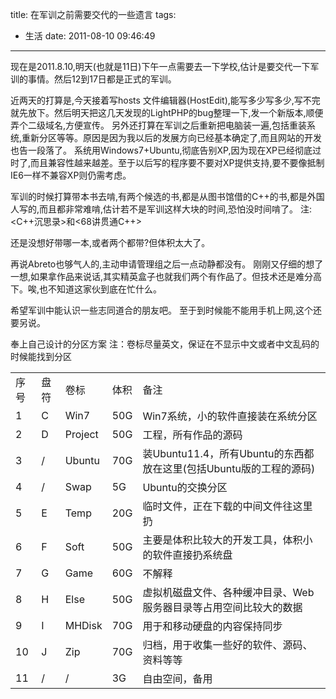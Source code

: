 title: 在军训之前需要交代的一些遗言
tags:
  - 生活
date: 2011-08-10 09:46:49
---

现在是2011.8.10,明天(也就是11日)下午一点需要去一下学校,估计是要交代一下军训的事情。然后12到17日都是正式的军训。

近两天的打算是,今天接着写hosts 文件编辑器(HostEdit),能写多少写多少,写不完就先放下。然后明天把这几天发现的LightPHP的bug整理一下,发一个新版本,顺便弄个二级域名,方便宣传。
另外还打算在军训之后重新把电脑装一遍,包括重装系统,重新分区等等。原因是因为我以后的发展方向已经基本确定了,而且网站的开发也告一段落了。
系统用Windows7+Ubuntu,彻底告别XP,因为现在XP已经彻底过时了,而且兼容性越来越差。至于以后写的程序要不要对XP提供支持,要不要像抵制IE6一样不兼容XP则仍需考虑。

军训的时候打算带本书去啃,有两个候选的书,都是从图书馆借的C++的书,都是外国人写的,而且都非常难啃,估计若不是军训这样大块的时间,恐怕没时间啃了。
注:&lt;C++沉思录&gt;和&lt;68讲贯通C++&gt;

还是没想好带哪一本,或者两个都带?但体积太大了。

再说Abreto也够气人的,主动申请管理组之后一点动静都没有。
刚刚又仔细的想了一想,如果拿作品来说话,其实精英盒子也就我们两个有作品了。但技术还是难分高下。唉,也不知道这家伙到底在忙什么。

希望军训中能认识一些志同道合的朋友吧。
至于到时候能不能用手机上网,这个还要另说。

奉上自己设计的分区方案
注：卷标尽量英文，保证在不显示中文或者中文乱码的时候能找到分区

<table>
<tbody>
<tr>
<td>序号</td>
<td>盘符</td>
<td>卷标</td>
<td>体积</td>
<td>备注</td>
</tr>
<tr>
<td>1</td>
<td>C</td>
<td>Win7</td>
<td>50G</td>
<td>Win7系统，小的软件直接装在系统分区</td>
</tr>
<tr>
<td>2</td>
<td>D</td>
<td>Project</td>
<td>50G</td>
<td>工程，所有作品的源码</td>
</tr>
<tr>
<td>3</td>
<td>/</td>
<td>Ubuntu</td>
<td>70G</td>
<td>装Ubuntu11.4，所有Ubuntu的东西都放在这里(包括Ubuntu版的工程的源码)</td>
</tr>
<tr>
<td>4</td>
<td>/</td>
<td>Swap</td>
<td>5G</td>
<td>Ubuntu的交换分区</td>
</tr>
<tr>
<td>5</td>
<td>E</td>
<td>Temp</td>
<td>20G</td>
<td>临时文件，正在下载的中间文件往这里扔</td>
</tr>
<tr>
<td>6</td>
<td>F</td>
<td>Soft</td>
<td>50G</td>
<td>主要是体积比较大的开发工具，体积小的软件直接扔系统盘</td>
</tr>
<tr>
<td>7</td>
<td>G</td>
<td>Game</td>
<td>60G</td>
<td>不解释</td>
</tr>
<tr>
<td>8</td>
<td>H</td>
<td>Else</td>
<td>50G</td>
<td>虚拟机磁盘文件、各种缓冲目录、Web服务器目录等占用空间比较大的数据</td>
</tr>
<tr>
<td>9</td>
<td>I</td>
<td>MHDisk</td>
<td>70G</td>
<td>用于和移动硬盘的内容保持同步</td>
</tr>
<tr>
<td>10</td>
<td>J</td>
<td>Zip</td>
<td>70G</td>
<td>归档，用于收集一些好的软件、源码、资料等等</td>
</tr>
<tr>
<td>11</td>
<td>/</td>
<td>/</td>
<td>3G</td>
<td>自由空间，备用</td>
</tr>
</tbody>
</table>